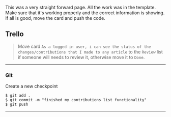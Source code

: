 This was a very straight forward page. All the work was in the template. Make sure that it's working properly and the correct information is showing. If all is good, move the card and push the code.


## Trello

> Move card `As a logged in user, i can see the status of the changes/contributions that I made to any article` to the `Review` list if someone will needs to review it, otherwise move it to `Done`.
___

### Git

Create a new checkpoint

```shell
$ git add .
$ git commit -m "finished my contributions list functionality"
$ git push
```
___
